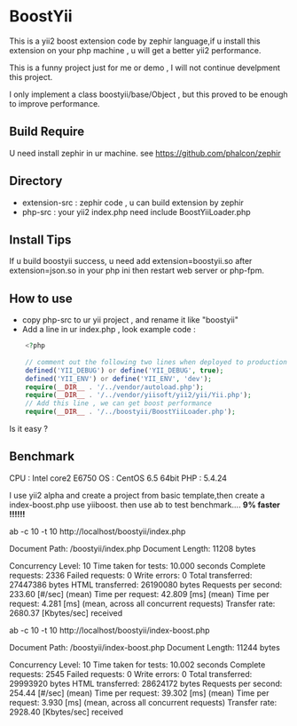 BoostYii
========

This is a yii2 boost extension code by zephir language,if u install this extension on your php machine , u will get a better yii2 performance.  

This is a funny project just for me or demo , I will not continue develpment this project.

I only implement a class boostyii/base/Object , but this proved to be enough to improve performance.


## Build Require ##
U need install zephir in ur machine. see https://github.com/phalcon/zephir

## Directory ##

- extension-src : zephir code , u can build extension by zephir
- php-src : your yii2 index.php need include BoostYiiLoader.php

## Install Tips ##
If u build boostyii success, u need add extension=boostyii.so after extension=json.so in your php ini then restart web server or php-fpm.

## How to use ##

- copy php-src to ur yii project , and rename it like "boostyii"
- Add a line in ur index.php , look example code :

~~~php
    <?php
    
    // comment out the following two lines when deployed to production
    defined('YII_DEBUG') or define('YII_DEBUG', true);
    defined('YII_ENV') or define('YII_ENV', 'dev');
    require(__DIR__ . '/../vendor/autoload.php');
    require(__DIR__ . '/../vendor/yiisoft/yii2/yii/Yii.php');
    // Add this line , we can get boost performance
    require(__DIR__ . '/../boostyii/BoostYiiLoader.php');
~~~


Is it easy ?

## Benchmark ##
CPU : Intel core2 E6750
OS : CentOS 6.5 64bit
PHP : 5.4.24

I use yii2 alpha and create a project from basic template,then create a index-boost.php use yiiboost. then use ab to test benchmark.... **9% faster !!!!!!**

ab -c 10 -t 10 http://localhost/boostyii/index.php

Document Path:          /boostyii/index.php
Document Length:        11208 bytes

Concurrency Level:      10
Time taken for tests:   10.000 seconds
Complete requests:      2336
Failed requests:        0
Write errors:           0
Total transferred:      27447386 bytes
HTML transferred:       26190080 bytes
Requests per second:    233.60 [#/sec] (mean)
Time per request:       42.809 [ms] (mean)
Time per request:       4.281 [ms] (mean, across all concurrent requests)
Transfer rate:          2680.37 [Kbytes/sec] received

ab -c 10 -t 10 http://localhost/boostyii/index-boost.php

Document Path:          /boostyii/index-boost.php
Document Length:        11244 bytes

Concurrency Level:      10
Time taken for tests:   10.002 seconds
Complete requests:      2545
Failed requests:        0
Write errors:           0
Total transferred:      29993920 bytes
HTML transferred:       28624172 bytes
Requests per second:    254.44 [#/sec] (mean)
Time per request:       39.302 [ms] (mean)
Time per request:       3.930 [ms] (mean, across all concurrent requests)
Transfer rate:          2928.40 [Kbytes/sec] received
